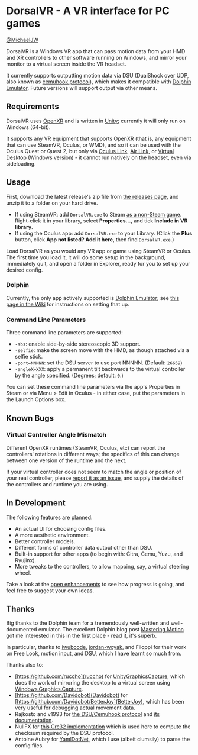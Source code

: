 # DorsalVR - A VR interface for PC games

[@MichaelJW](https://twitter.com/MichaelJW)

DorsalVR is a Windows VR app that can pass motion data from your HMD and XR controllers to other software running on Windows, and mirror your monitor to a virtual screen inside the VR headset.

It currently supports outputting motion data via DSU (DualShock over UDP, also known as [cemuhook protocol](https://v1993.github.io/cemuhook-protocol/)), which makes it compatible with [Dolphin Emulator](https://dolphin-emu.org/). Future versions will support output via other means.

## Requirements

DorsalVR uses [OpenXR](https://www.khronos.org/openxr/) and is written in [Unity](https://www.unity.com/); currently it will only run on Windows (64-bit).

It supports any VR equipment that supports OpenXR (that is, any equipment that can use SteamVR, Oculus, or WMD), and so it can be used with the Oculus Quest or Quest 2, but only via [Oculus Link](https://www.oculus.com/accessories/oculus-link/), [Air Link](https://www.oculus.com/blog/introducing-oculus-air-link-a-wireless-way-to-play-pc-vr-games-on-oculus-quest-2-plus-infinite-office-updates-support-for-120-hz-on-quest-2-and-more/), or [Virtual Desktop](https://www.vrdesktop.net/) (Windows version) - it cannot run natively on the headset, even via sideloading.

## Usage

First, download the latest release's zip file from [the releases page](https://github.com/MichaelJW/DorsalVR/releases/), and unzip it to a folder on your hard drive.

- If using SteamVR: add `DorsalVR.exe` to Steam [as a non-Steam game](https://support.steampowered.com/kb_article.php?ref=2219-YDJV-5557). Right-click it in your library, select **Properties...**, and tick **Include in VR library**.
- If using the Oculus app: add `DorsalVR.exe` to your Library. (Click the **Plus** button, click **App not listed? Add it here**, then find `DorsalVR.exe`.)

Load DorsalVR as you would any VR app or game using SteamVR or Oculus. The first time you load it, it will do some setup in the background, immediately quit, and open a folder in Explorer, ready for you to set up your desired config.

### Dolphin

Currently, the only app actively supported is [Dolphin Emulator](https://dolphin-emu.org/); see [this page in the Wiki](https://github.com/MichaelJW/DorsalVR/wiki/Dolphin-Usage-Instructions) for instructions on setting that up.

### Command Line Parameters

Three command line parameters are supported:

- `-sbs`: enable side-by-side stereoscopic 3D support.
- `-selfie`: make the screen move with the HMD, as though attached via a selfie stick.
- `-port=NNNNN`: set the DSU server to use port NNNNN. (Default: `26659`)
- `-angleX=XXX`: apply a permanent tilt backwards to the virtual controller by the angle specified. (Degrees; default: `0`.)

You can set these command line parameters via the app's Properties in Steam or via Menu > Edit in Oculus - in either case, put the parameters in the Launch Options box.

## Known Bugs

### Virtual Controller Angle Mismatch

Different OpenXR runtimes (SteamVR, Oculus, etc) can report the controllers' rotations in different ways; the specifics of this can change between one version of the runtime and the next.

If your virtual controller does not seem to match the angle or position of your real controller, please [report it as an issue](https://github.com/MichaelJW/DorsalVR/issues), and supply the details of the controllers and runtime you are using.

## In Development

The following features are planned:

- An actual UI for choosing config files.
- A more aesthetic environment.
- Better controller models.
- Different forms of controller data output other than DSU.
- Built-in support for other apps (to begin with: Citra, Cemu, Yuzu, and Ryujinx).
- More tweaks to the controllers, to allow mapping, say, a virtual steering wheel.

Take a look at the [open enhancements](https://github.com/MichaelJW/DorsalVR/labels/enhancement) to see how progress is going, and feel free to suggest your own ideas.

## Thanks

Big thanks to the Dolphin team for a tremendously well-written and well-documented emulator. The excellent Dolphin blog post [Mastering Motion](https://dolphin-emu.org/blog/2019/04/26/mastering-motion/) got me interested in this in the first place - read it, it's superb.

In particular, thanks to [iwubcode](https://github.com/iwubcode), [jordan-woyak](https://github.com/jordan-woyak), and Filoppi for their work on Free Look, motion input, and DSU, which I have learnt so much from.

Thanks also to:

- [https://github.com/ruccho](ruccho) for [UnityGraphicsCapture](https://github.com/ruccho/UnityGraphicsCapture), which does the work of mirroring the desktop to a virtual screen using [Windows.Graphics.Capture](https://blogs.windows.com/windowsdeveloper/2019/09/16/new-ways-to-do-screen-capture/).
- [https://github.com/Davidobot](Davidobot) for [https://github.com/Davidobot/BetterJoy](BetterJoy), which has been very useful for debugging actual movement data.
- Rajkosto and v1993 for [the DSU/Cemuhook protocol](https://cemuhook.sshnuke.net/) and [its documentation](https://v1993.github.io/cemuhook-protocol/).
- NullFX for [this Crc32 implementation](http://sanity-free.org/12/crc32_implementation_in_csharp.html) which is used here to compute the checksum required by the DSU protocol.
- Antoine Aubry for [YamlDotNet](https://github.com/aaubry/YamlDotNet), which I use (albeit clumsily) to parse the config files.
